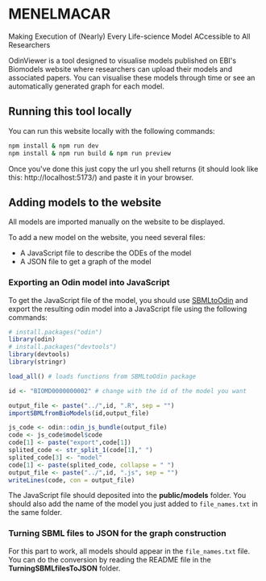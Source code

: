 # MENELMACAR

Making Execution of (Nearly) Every Life-science Model ACcessible to All Researchers

OdinViewer is a tool designed to visualise models published on EBI's Biomodels website where researchers can upload their models and associated papers. You can visualise these models through time or see an automatically generated graph for each model.

## Running this tool locally

You can run this website locally with the following commands:

```sh
npm install & npm run dev
npm install & npm run build & npm run preview
```

Once you've done this just copy the url you shell returns (it should look like this: http://localhost:5173/) and paste it in your browser.

## Adding models to the website

All models are imported manually on the website to be displayed. 

To add a new model on the website, you need several files:
- A JavaScript file to describe the ODEs of the model
- A JSON file to get a graph of the model

### Exporting an Odin model into JavaScript

To get the JavaScript file of the model, you should use [SBMLtoOdin](https://github.com/bacpop/SBMLtoOdin) and export the resulting odin model into a JavaScript file using the following commands:

```R
# install.packages("odin")
library(odin)
# install.packages("devtools")
library(devtools)
library(stringr)

load_all() # loads functions from SBMLtoOdin package

id <- "BIOMD0000000002" # change with the id of the model you want

output_file <- paste("../",id, ".R", sep = "")
importSBMLfromBioModels(id,output_file)

js_code <- odin::odin_js_bundle(output_file)
code <- js_code$model$code
code[1] <- paste("export",code[1])
splited_code <- str_split_1(code[1]," ")
splited_code[3] <- "model"
code[1] <- paste(splited_code, collapse = " ")
output_file <- paste("../",id, ".js", sep = "")
writeLines(code, con = output_file)
```

The JavaScript file should deposited into the **public/models** folder.
You should also add the name of the model you just added to `file_names.txt` in the same folder.

### Turning SBML files to JSON for the graph construction

For this part to work, all models should appear in the `file_names.txt` file.
You can do the conversion by reading the README file in the **TurningSBMLfilesToJSON** folder.